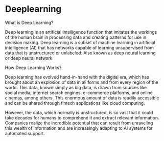 # Deeplearning

What is Deep Learning?

Deep learning is an artificial intelligence function that imitates the workings of the human brain in processing data and creating patterns for use in decision making. Deep learning is a subset of machine learning in artificial intelligence (AI) that has networks capable of learning unsupervised from data that is unstructured or unlabeled. Also known as deep neural learning or deep neural network

How Deep Learning Works?

Deep learning has evolved hand-in-hand with the digital era, which has brought about an explosion of data in all forms and from every region of the world. This data, known simply as big data, is drawn from sources like social media, internet search engines, e-commerce platforms, and online cinemas, among others. This enormous amount of data is readily accessible and can be shared through fintech applications like cloud computing.

However, the data, which normally is unstructured, is so vast that it could take decades for humans to comprehend it and extract relevant information. Companies realize the incredible potential that can result from unraveling this wealth of information and are increasingly adapting to AI systems for automated support.
